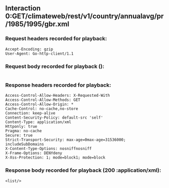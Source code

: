 ## Interaction 0:GET/climateweb/rest/v1/country/annualavg/pr/1985/1995/gbr.xml

### Request headers recorded for playback:

```
Accept-Encoding: gzip
User-Agent: Go-http-client/1.1

```

### Request body recorded for playback ():

```

```


### Response headers recorded for playback:

```
Access-Control-Allow-Headers: X-Requested-With
Access-Control-Allow-Methods: GET
Access-Control-Allow-Origin: *
Cache-Control: no-cache,no-store
Connection: keep-alive
Content-Security-Policy: default-src 'self'
Content-Type: application/xml
Httponly: true
Pragma: no-cache
Secure: true
Strict-Transport-Security: max-age=0max-age=31536000; includeSubDomains
X-Content-Type-Options: nosniffnosniff
X-Frame-Options: DENYdeny
X-Xss-Protection: 1; mode=block1; mode=block

```

### Response body recorded for playback (200 :application/xml):

```
<list/>
```
